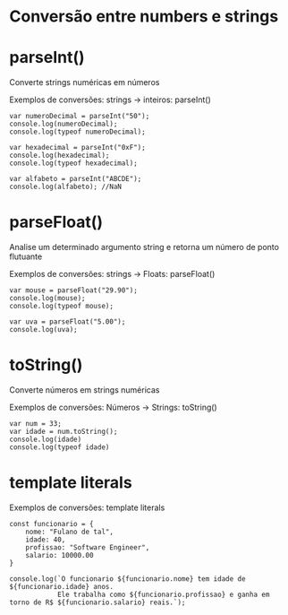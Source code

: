 # Conversão entre numbers e strings

# parseInt()
Converte strings numéricas em números

Exemplos de conversões: strings -> inteiros: parseInt()

    var numeroDecimal = parseInt("50");
    console.log(numeroDecimal);
    console.log(typeof numeroDecimal);

    var hexadecimal = parseInt("0xF");
    console.log(hexadecimal);
    console.log(typeof hexadecimal);

    var alfabeto = parseInt("ABCDE");
    console.log(alfabeto); //NaN

# parseFloat()
Analise um determinado argumento string e retorna um número de ponto flutuante

Exemplos de conversões: strings -> Floats: parseFloat()

    var mouse = parseFloat("29.90");
    console.log(mouse);
    console.log(typeof mouse);

    var uva = parseFloat("5.00");
    console.log(uva);


# toString()
Converte números em strings numéricas

Exemplos de conversões: Números -> Strings: toString()
   
    var num = 33;
    var idade = num.toString();
    console.log(idade)
    console.log(typeof idade)

# template literals
    
Exemplos de conversões: template literals

    const funcionario = {
        nome: "Fulano de tal",
        idade: 40, 
        profissao: "Software Engineer", 
        salario: 10000.00
    }

    console.log(`O funcionario ${funcionario.nome} tem idade de ${funcionario.idade} anos. 
                Ele trabalha como ${funcionario.profissao} e ganha em torno de R$ ${funcionario.salario} reais.`);